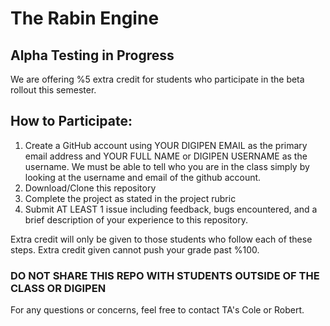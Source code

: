 # The Rabin Engine

## Alpha Testing in Progress
We are offering %5 extra credit for students who participate in the beta rollout this semester.

## How to Participate:
1. Create a GitHub account using YOUR DIGIPEN EMAIL as the primary email address and YOUR FULL NAME or DIGIPEN USERNAME as the username. We must be able to tell who you are in the class simply by looking at the username and email of the github account.
2. Download/Clone this repository
3. Complete the project as stated in the project rubric
4. Submit AT LEAST 1 issue including feedback, bugs encountered, and a brief description of your experience to this repository.

Extra credit will only be given to those students who follow each of these steps.
Extra credit given cannot push your grade past %100. 

### DO NOT SHARE THIS REPO WITH STUDENTS OUTSIDE OF THE CLASS OR DIGIPEN

For any questions or concerns, feel free to contact TA's Cole or Robert.

